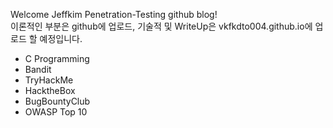 Welcome Jeffkim Penetration-Testing github blog!
<br>
이론적인 부분은 github에 업로드, 기술적 및 WriteUp은 vkfkdto004.github.io에 업로드 할 예정입니다.
- C Programming
- Bandit
- TryHackMe
- HacktheBox
- BugBountyClub
- OWASP Top 10
